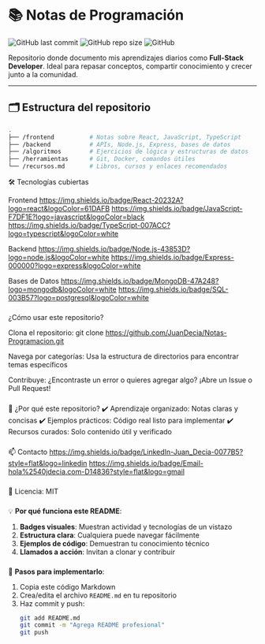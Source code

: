 # 📚 Notas de Programación

![GitHub last commit](https://img.shields.io/github/last-commit/JuanDecia/Notas-Programacion?color=blue&logo=github)
![GitHub repo size](https://img.shields.io/github/repo-size/JuanDecia/Notas-Programacion?label=tama%C3%B1o)
![GitHub](https://img.shields.io/github/license/JuanDecia/Notas-Programacion?color=green)

Repositorio donde documento mis aprendizajes diarios como **Full-Stack Developer**. Ideal para repasar conceptos, compartir conocimiento y crecer junto a la comunidad.

---

## 🗂️ Estructura del repositorio

```bash
.
├── /frontend          # Notas sobre React, JavaScript, TypeScript
├── /backend           # APIs, Node.js, Express, bases de datos
├── /algoritmos        # Ejercicios de lógica y estructuras de datos
├── /herramientas      # Git, Docker, comandos útiles
└── /recursos.md       # Libros, cursos y enlaces recomendados
```

🛠️ Tecnologías cubiertas

Frontend
https://img.shields.io/badge/React-20232A?logo=react&logoColor=61DAFB
https://img.shields.io/badge/JavaScript-F7DF1E?logo=javascript&logoColor=black
https://img.shields.io/badge/TypeScript-007ACC?logo=typescript&logoColor=white

Backend
https://img.shields.io/badge/Node.js-43853D?logo=node.js&logoColor=white
https://img.shields.io/badge/Express-000000?logo=express&logoColor=white

Bases de Datos
https://img.shields.io/badge/MongoDB-47A248?logo=mongodb&logoColor=white
https://img.shields.io/badge/SQL-003B57?logo=postgresql&logoColor=white

###

¿Cómo usar este repositorio?

Clona el repositorio: git clone https://github.com/JuanDecia/Notas-Programacion.git

Navega por categorías: Usa la estructura de directorios para encontrar temas específicos

Contribuye: ¿Encontraste un error o quieres agregar algo? ¡Abre un Issue o Pull Request!

###

🤝 ¿Por qué este repositorio?
✔️ Aprendizaje organizado: Notas claras y concisas
✔️ Ejemplos prácticos: Código real listo para implementar
✔️ Recursos curados: Solo contenido útil y verificado

###

📫 Contacto
https://img.shields.io/badge/LinkedIn-Juan_Decia-0077B5?style=flat&logo=linkedin
https://img.shields.io/badge/Email-hola%2540jdecia.com-D14836?style=flat&logo=gmail

###

🔹 Licencia: MIT

###

💡 **Por qué funciona este README**:
1. **Badges visuales**: Muestran actividad y tecnologías de un vistazo
2. **Estructura clara**: Cualquiera puede navegar fácilmente
3. **Ejemplos de código**: Demuestran tu conocimiento técnico
4. **Llamados a acción**: Invitan a clonar y contribuir

### 

📌 **Pasos para implementarlo**:
1. Copia este código Markdown
2. Crea/edita el archivo `README.md` en tu repositorio
3. Haz commit y push:
   ```bash
   git add README.md
   git commit -m "Agrega README profesional"
   git push
   ```
